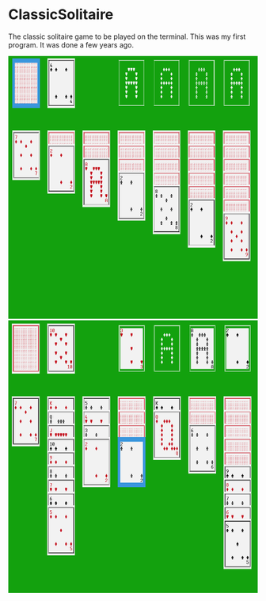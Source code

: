 # ClassicSolitaire
The classic solitaire game to be played on the terminal.
This was my first program. It was done a few years ago.

![Picture 1 of the game](Game_1.PNG)
![Picture 2 of the game](Game_2.PNG)


